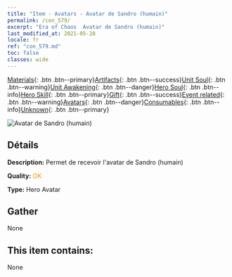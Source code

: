 ```yaml
---
title: "Item - Avatars - Avatar de Sandro (humain)"
permalink: /con_579/
excerpt: "Era of Chaos  Avatar de Sandro (humain)"
last_modified_at: 2021-05-28
locale: fr
ref: "con_579.md"
toc: false
classes: wide
---
```

 [Materials](/ItemsFR/){: .btn .btn--primary}[Artifacts](/ItemsFR/Artifacts/){: .btn .btn--success}[Unit Soul](/ItemsFR/UnitSoul/){: .btn .btn--warning}[Unit Awakening](/ItemsFR/UnitAwakening/){: .btn .btn--danger}[Hero Soul](/ItemsFR/HeroSoul/){: .btn .btn--info}[Hero Skill](/ItemsFR/HeroSkill/){: .btn .btn--primary}[Gift](/ItemsFR/Gift/){: .btn .btn--success}[Event related](/ItemsFR/Events/){: .btn .btn--warning}[Avatars](/ItemsFR/Avatars/){: .btn .btn--danger}[Consumables](/ItemsFR/Consumables/){: .btn .btn--info}[Unknown](/ItemsFR/Unknown/){: .btn .btn--primary}

 ![Avatar de Sandro (humain)](/images/h/h_HumanSandro1.jpg)

## Détails
 **Description:** Permet de recevoir l'avatar de Sandro (humain)

 **Quality:** <span style="color: #FF8C00">OK</span>

 **Type:** Hero Avatar

## Gather

  None

## This item contains:

  None


